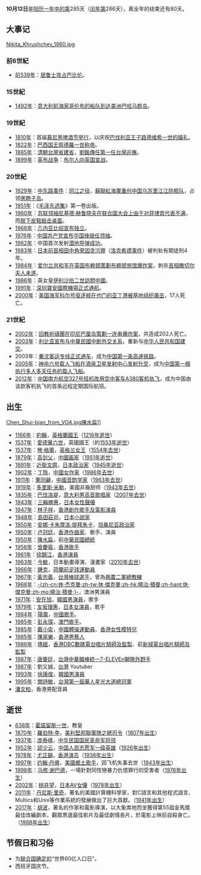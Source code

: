 **10月12日**是[阳历一年中的第](../Page/阳历.md "wikilink")285天（[闰年第](../Page/闰年.md "wikilink")286天），离全年的结束还有80天。

## 大事记

[Nikita_Khrushchev_1960.jpg](https://zh.wikipedia.org/wiki/File:Nikita_Khrushchev_1960.jpg "fig:Nikita_Khrushchev_1960.jpg")

### 前6世紀

  - [前539年](../Page/前539年.md "wikilink")：[居鲁士攻占](../Page/居鲁士.md "wikilink")[巴比伦](../Page/巴比伦.md "wikilink")。

### 15世紀

  - [1492年](../Page/1492年.md "wikilink")：[意大利航海家](../Page/意大利.md "wikilink")[哥伦布的船队到达](../Page/克里斯托弗·哥伦布.md "wikilink")[美洲](../Page/美洲.md "wikilink")[巴哈马群岛](../Page/巴哈马群岛.md "wikilink")。

### 19世紀

  - [1810年](../Page/1810年.md "wikilink")：首届[慕尼黑啤酒节举行](../Page/慕尼黑啤酒节.md "wikilink")，以庆祝[巴伐利亚王子](../Page/巴伐利亚.md "wikilink")[路德维希一世的婚礼](../Page/路德维希一世_\(巴伐利亚\).md "wikilink")。
  - [1822年](../Page/1822年.md "wikilink")：[巴西国王](../Page/巴西.md "wikilink")[佩德羅一世称帝](../Page/佩德羅一世_\(巴西\).md "wikilink")。
  - [1885年](../Page/1885年.md "wikilink")：[清朝](../Page/清朝.md "wikilink")[台灣省建省](../Page/台灣省.md "wikilink")，[劉銘傳任第一任](../Page/劉銘傳.md "wikilink")[台灣巡撫](../Page/台灣巡撫.md "wikilink")。
  - [1899年](../Page/1899年.md "wikilink")：[英布战争](../Page/布尔战争.md "wikilink")：[布尔人向](../Page/布尔人.md "wikilink")[英国宣战](../Page/英国.md "wikilink")。

### 20世紀

  - [1929年](../Page/1929年.md "wikilink")：[中东路事件](../Page/中东路事件.md "wikilink")：[同江之役](../Page/同江之役.md "wikilink")，[蘇聯紅海軍重创](../Page/蘇聯紅海軍.md "wikilink")[中国](../Page/中国.md "wikilink")[乌苏里江江防舰队](../Page/乌苏里江.md "wikilink")，占领[黑瞎子岛](../Page/黑瞎子岛.md "wikilink")。
  - [1951年](../Page/1951年.md "wikilink")：《[毛泽东选集](../Page/毛泽东选集.md "wikilink")》第一卷出版。
  - [1960年](../Page/1960年.md "wikilink")：[苏联领袖](../Page/苏联.md "wikilink")[尼基塔·赫鲁晓夫在](../Page/赫鲁晓夫.md "wikilink")[联合国大会上由于对](../Page/联合国大会.md "wikilink")[菲律宾代表不满](../Page/菲律宾.md "wikilink")，而[脱下皮鞋敲击桌面](../Page/皮鞋敲桌事件.md "wikilink")。
  - [1968年](../Page/1968年.md "wikilink")：[几内亚比绍宣布独立](../Page/几内亚比绍.md "wikilink")。
  - [1976年](../Page/1976年.md "wikilink")：[中国共产党宣布](../Page/中国共产党.md "wikilink")[华国锋继任领袖](../Page/华国锋.md "wikilink")。
  - [1982年](../Page/1982年.md "wikilink")：中国首次发射[潜地导弹成功](../Page/潜地导弹.md "wikilink")。
  - [1983年](../Page/1983年.md "wikilink")：[日本前](../Page/日本.md "wikilink")[首相](../Page/日本內閣總理大臣.md "wikilink")[田中角荣因](../Page/田中角荣.md "wikilink")[贪污罪](../Page/腐败.md "wikilink")（[洛克希德事件](../Page/洛克希德事件.md "wikilink")）被判处有期徒刑4年。
  - [1984年](../Page/1984年.md "wikilink")：[爱尔兰共和军在](../Page/爱尔兰共和军.md "wikilink")[英国](../Page/英国.md "wikilink")[布赖顿策劃](../Page/布赖顿.md "wikilink")[布赖顿旅馆爆炸案](../Page/布赖顿旅馆爆炸案.md "wikilink")，刺杀[首相](../Page/英国首相.md "wikilink")[撒切尔夫人未遂](../Page/撒切尔夫人.md "wikilink")。
  - [1986年](../Page/1986年.md "wikilink")：英女皇[伊利沙伯二世訪問](../Page/伊利沙伯二世.md "wikilink")[中國](../Page/中國.md "wikilink")。
  - [1991年](../Page/1991年.md "wikilink")：[深圳寶安國際機場正式通航](../Page/深圳寶安國際機場.md "wikilink")。
  - [2000年](../Page/2000年.md "wikilink")：[美国海军](../Page/美国海军.md "wikilink")[科尔号驱逐舰在](../Page/科爾號驅逐艦_\(DDG-67\).md "wikilink")[也门的](../Page/也门.md "wikilink")[亚丁港被](../Page/亚丁.md "wikilink")[基地组织袭击](../Page/基地组织.md "wikilink")，17人死亡。

### 21世紀

  - [2002年](../Page/2002年.md "wikilink")：[回教祈禱團在](../Page/回教祈禱團.md "wikilink")[印尼](../Page/印尼.md "wikilink")[巴厘岛策劃](../Page/巴厘岛.md "wikilink")[一连串爆炸案](../Page/2002年巴厘島爆炸案.md "wikilink")，共造成202人死亡。
  - [2003年](../Page/2003年.md "wikilink")：[利比亚宣布与](../Page/利比亚.md "wikilink")[中華民國中断外交关系](../Page/中華民國.md "wikilink")，重新与[中华人民共和国建交](../Page/中华人民共和国.md "wikilink")。
  - 2003年：[秦沈客运专线正式通车](../Page/秦沈客运专线.md "wikilink")，成为[中国第一条高速铁路](../Page/中华人民共和国.md "wikilink")。
  - [2005年](../Page/2005年.md "wikilink")：[神舟六号载人飞船在](../Page/神舟六号.md "wikilink")[酒泉卫星发射中心发射升空](../Page/酒泉卫星发射中心.md "wikilink")，成为[中国第一艘执行多人多天任务的](../Page/中国.md "wikilink")[载人飞船](../Page/载人飞船.md "wikilink")。
  - [2012年](../Page/2012年.md "wikilink")：[中国南方航空327号班机改用](../Page/中国南方航空327号班机.md "wikilink")[空中客车A380客机执飞](../Page/空中客车A380.md "wikilink")，成为中国由该款客机执飞的首条远程定期国际航班。

## 出生

[Chen_Shui-bian_from_VOA.jpg](https://zh.wikipedia.org/wiki/File:Chen_Shui-bian_from_VOA.jpg "fig:Chen_Shui-bian_from_VOA.jpg")[陳水扁](../Page/陳水扁.md "wikilink")\]\]

  - [1166年](../Page/1166年.md "wikilink")：[約翰](../Page/約翰_\(英格蘭\).md "wikilink")，[英格蘭國王](../Page/英格蘭.md "wikilink")（[1216年逝世](../Page/1216年.md "wikilink")）
  - [1537年](../Page/1537年.md "wikilink")：[愛德華六世](../Page/愛德華六世.md "wikilink")，英國國王（約[1553年逝世](../Page/1553年.md "wikilink")）
  - [1537年](../Page/1537年.md "wikilink")：[琴·格蕾](../Page/琴·格蕾.md "wikilink")，[英格兰女王](../Page/英格兰.md "wikilink")（[1554年去世](../Page/1554年.md "wikilink")）
  - [1879年](../Page/1879年.md "wikilink")：[高剑父](../Page/高剑父.md "wikilink")，[中國画家](../Page/中國.md "wikilink")（[1951年逝世](../Page/1951年.md "wikilink")）
  - [1891年](../Page/1891年.md "wikilink")：[近衛文麿](../Page/近衛文麿.md "wikilink")，[日本政治家](../Page/日本.md "wikilink")（[1945年逝世](../Page/1945年.md "wikilink")）
  - [1902年](../Page/1902年.md "wikilink")：[丁玲](../Page/丁玲.md "wikilink")，[中國女作家](../Page/中國.md "wikilink")（[1986年去世](../Page/1986年.md "wikilink")）
  - [1911年](../Page/1911年.md "wikilink")：[董同龢](../Page/董同龢.md "wikilink")，[中國音韵学家](../Page/中國.md "wikilink")（[1963年去世](../Page/1963年.md "wikilink")）
  - [1919年](../Page/1919年.md "wikilink")：[多里斯·米勒](../Page/多里斯·米勒.md "wikilink")，美國非裔厨师（[1943年去世](../Page/1943年.md "wikilink")）
  - [1935年](../Page/1935年.md "wikilink")：[巴伐洛堤](../Page/卢奇亚诺·帕瓦罗蒂.md "wikilink")，[意大利](../Page/意大利.md "wikilink")[男高音歌唱家](../Page/男高音.md "wikilink")（[2007年去世](../Page/2007年.md "wikilink")）
  - [1943年](../Page/1943年.md "wikilink")：[三輪勝惠](../Page/三輪勝惠.md "wikilink")，[日本女性](../Page/日本.md "wikilink")[聲優](../Page/聲優.md "wikilink")
  - [1947年](../Page/1947年.md "wikilink")：[林子祥](../Page/林子祥.md "wikilink")，[香港創作歌手及電影演員](../Page/香港.md "wikilink")
  - [1948年](../Page/1948年.md "wikilink")：[島田莊司](../Page/島田莊司.md "wikilink")，[日本小說家](../Page/日本.md "wikilink")
  - [1950年](../Page/1950年.md "wikilink")：[安娜·卡朱摩洛·提拜朱卡](../Page/安娜·卡朱摩洛·提拜朱卡.md "wikilink")，[坦桑尼亚政治家](../Page/坦桑尼亚.md "wikilink")
  - [1950年](../Page/1950年.md "wikilink")：[卢冠廷](../Page/卢冠廷.md "wikilink")，[香港作曲家](../Page/香港.md "wikilink")、歌手、演員
  - [1950年](../Page/1950年.md "wikilink")：[陳水扁](../Page/陳水扁.md "wikilink")，前[中華民國總統](../Page/中華民國總統.md "wikilink")
  - [1956年](../Page/1956年.md "wikilink")：[曾慶瑜](../Page/曾慶瑜.md "wikilink")，[香港歌手](../Page/香港歌手.md "wikilink")
  - [1961年](../Page/1961年.md "wikilink")：[徐錦江](../Page/徐錦江.md "wikilink")，[香港](../Page/香港.md "wikilink")[演員](../Page/演員.md "wikilink")
  - [1963年](../Page/1963年.md "wikilink")：[今敏](../Page/今敏.md "wikilink")，日本動畫導演、漫畫家（[2010年去世](../Page/2010年.md "wikilink")）
  - [1966年](../Page/1966年.md "wikilink")：[鍾克](../Page/维姆·琼克.md "wikilink")，[荷蘭前足球運動員](../Page/荷蘭.md "wikilink")
  - [1967年](../Page/1967年.md "wikilink")：[黃忠義](../Page/黃忠義.md "wikilink")，[台灣棒球選手](../Page/台灣.md "wikilink")，曾為[興農二軍總教練](../Page/興農二軍.md "wikilink")
  - [1968年](../Page/1968年.md "wikilink")：[-{zh-cn:休·杰克曼;zh-tw:休·傑克曼;zh-hk:曉治·積曼;zh-hant:休·傑克曼;zh-mo:曉治·積曼;}-](../Page/休·傑克曼.md "wikilink")，澳洲男演員
  - [1971年](../Page/1971年.md "wikilink")：[安在旭](../Page/安在旭.md "wikilink")，[韓國男演員](../Page/韓國.md "wikilink")，歌手
  - [1979年](../Page/1979年.md "wikilink")：[友坂理惠](../Page/友坂理惠.md "wikilink")，[日本女演員](../Page/日本.md "wikilink")，歌手
  - [1984年](../Page/1984年.md "wikilink")：[陽蕾](../Page/陽蕾.md "wikilink")，[中國歌手](../Page/中國.md "wikilink")。
  - [1985年](../Page/1985年.md "wikilink")：[彭永琛](../Page/彭永琛.md "wikilink")，[澳門歌手](../Page/澳門.md "wikilink")。
  - [1985年](../Page/1985年.md "wikilink")：[戴小奕](../Page/戴小奕.md "wikilink")，[中國體操運動員](../Page/中國.md "wikilink")、[香港女性模特兒](../Page/香港.md "wikilink")
  - [1985年](../Page/1985年.md "wikilink")：[陳家樂](../Page/陳家樂.md "wikilink")，[香港男藝人](../Page/香港.md "wikilink")
  - [1986年](../Page/1986年.md "wikilink")：[瑪姬](../Page/瑪姬_\(主持人\).md "wikilink")，[香港](../Page/香港.md "wikilink")[DBC數碼電台唱片騎師及監製](../Page/DBC數碼電台.md "wikilink")、前[新城電台唱片騎師及監製](../Page/新城電台.md "wikilink")
  - [1987年](../Page/1987年.md "wikilink")：[唐肇廷](../Page/唐肇廷.md "wikilink")，[台灣](../Page/台灣.md "wikilink")[中華職棒](../Page/中華職棒.md "wikilink")[統一7-ELEVEn獅隊外野手](../Page/統一7-ELEVEn獅隊.md "wikilink")
  - [1987年](../Page/1987年.md "wikilink")：劉又誠，[台灣](../Page/台灣.md "wikilink")
    Youtuber
  - [1993年](../Page/1993年.md "wikilink")：[徐康俊](../Page/徐康俊.md "wikilink")，[韓國男演員](../Page/韓國.md "wikilink")
  - [1995年](../Page/1995年.md "wikilink")：[關詩敏](../Page/關詩敏.md "wikilink")，[台灣](../Page/台灣.md "wikilink")[第一屆華人星光大道總冠軍](../Page/華人星光大道_\(第一屆\).md "wikilink")
  - [潘文柏](../Page/潘文柏.md "wikilink")，香港男配音員

## 逝世

  - [638年](../Page/638年.md "wikilink")：[霍諾留斯一世](../Page/霍諾留斯一世.md "wikilink")，教皇
  - [1870年](../Page/1870年.md "wikilink")：[羅伯特·李](../Page/羅伯特·李.md "wikilink")，[美利堅邦聯軍隊之](../Page/美利堅邦聯.md "wikilink")[總司令](../Page/總司令.md "wikilink")（[1807年出生](../Page/1807年.md "wikilink")）
  - [1937年](../Page/1937年.md "wikilink")：[庞泰峰](../Page/庞泰峰.md "wikilink")，[中华民国](../Page/中华民国.md "wikilink")[国民革命军将领](../Page/国民革命军.md "wikilink")
  - [1952年](../Page/1952年.md "wikilink")：[邱少云](../Page/邱少云.md "wikilink")，[中国人民志愿军一级英雄](../Page/中国人民志愿军一级英雄.md "wikilink")（[1926年出生](../Page/1926年.md "wikilink")）
  - [1978年](../Page/1978年.md "wikilink")：[尤芷韻](../Page/尤芷韻.md "wikilink")，[香港演员](../Page/香港.md "wikilink")（[1938年出生](../Page/1938年.md "wikilink")）
  - [1997年](../Page/1997年.md "wikilink")：[约翰·丹佛](../Page/约翰·丹佛.md "wikilink")，[美國鄉土歌手](../Page/美國.md "wikilink")，因飞机失事去世（[1943年出生](../Page/1943年.md "wikilink")）
  - [1998年](../Page/1998年.md "wikilink")：[马修·谢巴德](../Page/马修·谢巴德.md "wikilink")，一場針對同性戀暴力仇恨罪行的受害者（[1976年出生](../Page/1976年.md "wikilink")）
  - [2002年](../Page/2002年.md "wikilink")：[桃井望](../Page/桃井望.md "wikilink")，[日本](../Page/日本.md "wikilink")[AV女優](../Page/AV女優.md "wikilink")（[1978年出生](../Page/1978年.md "wikilink")）
  - [2011年](../Page/2011年.md "wikilink")：[丹尼斯·里奇](../Page/丹尼斯·里奇.md "wikilink")，著名的美國計算機科學家，對C語言和其他程式語言、Multics和Unix等作業系統的發展做出了巨大貢獻。（[1941年出生](../Page/1941年.md "wikilink")）
  - [2017年](../Page/2017年.md "wikilink")：[胡波](../Page/胡波.md "wikilink")，著名的作家和電影導演，以大象席地而坐獲得第55屆金馬獎最佳改編劇本，觀眾票選最佳影片及最佳劇情長片，於電影上映前自殺身亡。（[1988年出生](../Page/1988年.md "wikilink")）

## 节假日和习俗

  - 为[联合国确定的](../Page/联合国.md "wikilink")“世界60亿人口日”。
  - 西班牙国庆节。